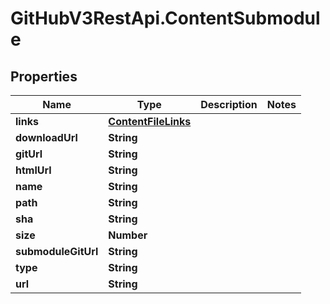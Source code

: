 # GitHubV3RestApi.ContentSubmodule

## Properties

Name | Type | Description | Notes
------------ | ------------- | ------------- | -------------
**links** | [**ContentFileLinks**](ContentFileLinks.md) |  | 
**downloadUrl** | **String** |  | 
**gitUrl** | **String** |  | 
**htmlUrl** | **String** |  | 
**name** | **String** |  | 
**path** | **String** |  | 
**sha** | **String** |  | 
**size** | **Number** |  | 
**submoduleGitUrl** | **String** |  | 
**type** | **String** |  | 
**url** | **String** |  | 


